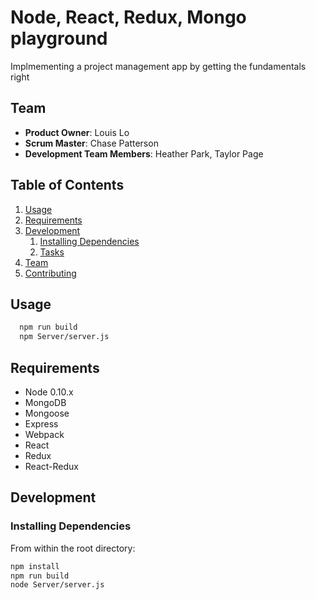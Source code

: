# Node, React, Redux, Mongo playground

  Implmementing a project management app by getting the fundamentals right

## Team

  - __Product Owner__: Louis Lo
  - __Scrum Master__: Chase Patterson
  - __Development Team Members__: Heather Park, Taylor Page

## Table of Contents

1. [Usage](#Usage)
1. [Requirements](#requirements)
1. [Development](#development)
    1. [Installing Dependencies](#installing-dependencies)
    1. [Tasks](#tasks)
1. [Team](#team)
1. [Contributing](#contributing)

## Usage

```sh
  npm run build
  npm Server/server.js
```

## Requirements

- Node 0.10.x
- MongoDB
- Mongoose
- Express
- Webpack
- React
- Redux
- React-Redux

## Development

### Installing Dependencies

From within the root directory:

```sh
npm install
npm run build
node Server/server.js
```
